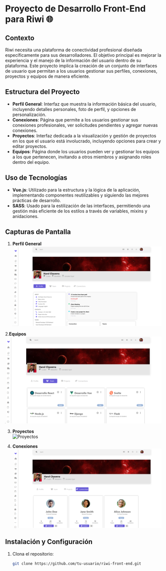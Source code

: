 # Proyecto de Desarrollo Front-End para Riwi 🌐

## Contexto

Riwi necesita una plataforma de conectividad profesional diseñada específicamente para sus desarrolladores. El objetivo principal es mejorar la experiencia y el manejo de la información del usuario dentro de su plataforma. Este proyecto implica la creación de un conjunto de interfaces de usuario que permitan a los usuarios gestionar sus perfiles, conexiones, proyectos y equipos de manera eficiente.

## Estructura del Proyecto

- **Perfil General**: Interfaz que muestra la información básica del usuario, incluyendo detalles personales, foto de perfil, y opciones de personalización.
- **Conexiones**: Página que permite a los usuarios gestionar sus conexiones profesionales, ver solicitudes pendientes y agregar nuevas conexiones.
- **Proyectos**: Interfaz dedicada a la visualización y gestión de proyectos en los que el usuario está involucrado, incluyendo opciones para crear y editar proyectos.
- **Equipos**: Página donde los usuarios pueden ver y gestionar los equipos a los que pertenecen, invitando a otros miembros y asignando roles dentro del equipo.

## Uso de Tecnologías

- **Vue.js**: Utilizado para la estructura y la lógica de la aplicación, implementando componentes reutilizables y siguiendo las mejores prácticas de desarrollo.
- **SASS**: Usado para la estilización de las interfaces, permitiendo una gestión más eficiente de los estilos a través de variables, mixins y anidaciones.

## Capturas de Pantalla
1. **Perfil General**  
   ![Perfil General](../View/proyectRiwi1/principalVIew.png)

2.**Equipos**  
   ![Equipos](../View/proyectRiwi1/teamView.png)

3. **Proyectos**  
   ![Proyectos](ruta/a/la/imagen-proyectos.png)

4. **Conexiones**  
   ![Conexiones](../View/proyectRiwi1/connectView.png)

## Instalación y Configuración

1. Clona el repositorio:
   ```bash
   git clone https://github.com/tu-usuario/riwi-front-end.git
